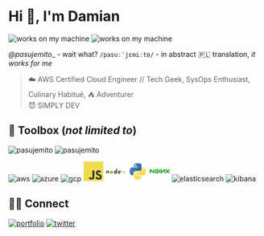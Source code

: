 
# Hi 👋, I'm Damian

<p align="left">
<img src="https://forthebadge.com/images/badges/works-on-my-machine.svg" alt="works on my machine" height="26" />
<img src="https://forthebadge.com/images/badges/contains-17-coffee-cups.svg" alt="works on my machine" height="26" />
</p>

_@pasujemito__ - wait what? `/pasuːˈjɛmiːtɒ/` - in abstract :poland: translation, _it works for me_

> ☁️ AWS Certified Cloud Engineer // Tech Geek, SysOps Enthusiast, Culinary Habitué, ⛺ Adventurer\
> 😈 SIMPLY DEV


## 🔪 Toolbox (_not limited to_)
<p align="left">
<img src="https://pasujemito-github-readme-stats-h6n9eh6z8-pasujemito.vercel.app/api?username=pasujemito&card_width=280&hide_border=false&show_icons=true&count_private=true&hide=issues,prs&theme=onedark" alt="pasujemito" />
<img src="https://pasujemito-github-readme-stats-h6n9eh6z8-pasujemito.vercel.app/api/top-langs?username=pasujemito&card_width=280&hide_border=false&show_icons=true&locale=en&layout=compact&theme=onedark" alt="pasujemito" />
</p>

<p align="left">
<img src="https://upload.wikimedia.org/wikipedia/commons/thumb/9/93/Amazon_Web_Services_Logo.svg/80px-Amazon_Web_Services_Logo.svg.png" alt="aws" height="40"/>
<img src="https://www.vectorlogo.zone/logos/microsoft_azure/microsoft_azure-icon.svg" alt="azure" width="40" height="40"/>
<img src="https://www.vectorlogo.zone/logos/google_cloud/google_cloud-icon.svg" alt="gcp" width="40" height="40"/>

<img src="https://raw.githubusercontent.com/devicons/devicon/master/icons/javascript/javascript-original.svg" alt="javascript" width="40" height="40"/>
<img src="https://raw.githubusercontent.com/devicons/devicon/master/icons/nodejs/nodejs-original-wordmark.svg" alt="nodejs" width="40" height="40"/>
<img src="https://raw.githubusercontent.com/devicons/devicon/master/icons/python/python-original.svg" alt="python" width="40" height="40"/> 

<img src="https://raw.githubusercontent.com/devicons/devicon/master/icons/nginx/nginx-original.svg" alt="nginx" width="40" height="40"/>
<img src="https://www.vectorlogo.zone/logos/elastic/elastic-icon.svg" alt="elasticsearch" width="40" height="40"/> 
<img src="https://www.vectorlogo.zone/logos/elasticco_kibana/elasticco_kibana-icon.svg" alt="kibana" width="40" height="40"/>
</p>

## 😶‍🌫️ Connect
[![portfolio](https://img.shields.io/badge/my_portfolio-000?style=for-the-badge&logo=ko-fi&logoColor=white)](https://damianjanik.com/)
[![twitter](https://img.shields.io/badge/twitter-1DA1F2?style=for-the-badge&logo=twitter&logoColor=white)](https://twitter.com/damianjanik_dev)